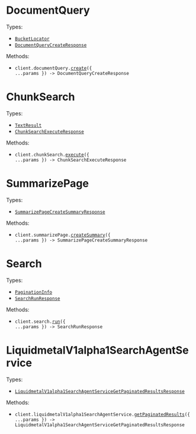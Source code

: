 # DocumentQuery

Types:

- <code><a href="./src/resources/document-query.ts">BucketLocator</a></code>
- <code><a href="./src/resources/document-query.ts">DocumentQueryCreateResponse</a></code>

Methods:

- <code title="post /v1/document_query">client.documentQuery.<a href="./src/resources/document-query.ts">create</a>({ ...params }) -> DocumentQueryCreateResponse</code>

# ChunkSearch

Types:

- <code><a href="./src/resources/chunk-search.ts">TextResult</a></code>
- <code><a href="./src/resources/chunk-search.ts">ChunkSearchExecuteResponse</a></code>

Methods:

- <code title="post /v1/chunk_search">client.chunkSearch.<a href="./src/resources/chunk-search.ts">execute</a>({ ...params }) -> ChunkSearchExecuteResponse</code>

# SummarizePage

Types:

- <code><a href="./src/resources/summarize-page.ts">SummarizePageCreateSummaryResponse</a></code>

Methods:

- <code title="post /v1/summarize_page">client.summarizePage.<a href="./src/resources/summarize-page.ts">createSummary</a>({ ...params }) -> SummarizePageCreateSummaryResponse</code>

# Search

Types:

- <code><a href="./src/resources/search.ts">PaginationInfo</a></code>
- <code><a href="./src/resources/search.ts">SearchRunResponse</a></code>

Methods:

- <code title="post /v1/search">client.search.<a href="./src/resources/search.ts">run</a>({ ...params }) -> SearchRunResponse</code>

# LiquidmetalV1alpha1SearchAgentService

Types:

- <code><a href="./src/resources/liquidmetal-v1alpha1-search-agent-service.ts">LiquidmetalV1alpha1SearchAgentServiceGetPaginatedResultsResponse</a></code>

Methods:

- <code title="post /liquidmetal.v1alpha1.SearchAgentService/GetPaginatedResults">client.liquidmetalV1alpha1SearchAgentService.<a href="./src/resources/liquidmetal-v1alpha1-search-agent-service.ts">getPaginatedResults</a>({ ...params }) -> LiquidmetalV1alpha1SearchAgentServiceGetPaginatedResultsResponse</code>
